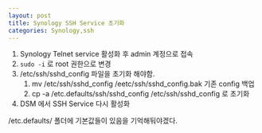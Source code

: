 ```yaml
---
layout: post
title: Synology SSH Service 초기화
categories: Synology,ssh
---
```


1. Synology Telnet service 활성화 후 admin 계정으로 접속
2. `sudo -i` 로 root 권한으로 변경
3. /etc/ssh/sshd_config 파일을 초기화 해야함.
   1. mv /etc/ssh/sshd_config /eetc/ssh/sshd_config.bak 기존 config 백업
   2. cp -a /etc.defaults/ssh/sshd_config /etc/ssh/sshd_config 로 초기화
4. DSM 에서 SSH Service 다시 활성화

/etc.defaults/ 폴더에 기본값들이 있음을 기억해둬야겠다.
